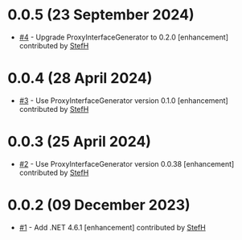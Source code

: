 # 0.0.5 (23 September 2024)
- [#4](https://github.com/StefH/IHttpClient/pull/4) - Upgrade ProxyInterfaceGenerator to 0.2.0 [enhancement] contributed by [StefH](https://github.com/StefH)

# 0.0.4 (28 April 2024)
- [#3](https://github.com/StefH/IHttpClient/pull/3) - Use ProxyInterfaceGenerator version 0.1.0 [enhancement] contributed by [StefH](https://github.com/StefH)

# 0.0.3 (25 April 2024)
- [#2](https://github.com/StefH/IHttpClient/pull/2) - Use ProxyInterfaceGenerator version 0.0.38 [enhancement] contributed by [StefH](https://github.com/StefH)

# 0.0.2 (09 December 2023)
- [#1](https://github.com/StefH/IHttpClient/pull/1) - Add .NET 4.6.1 [enhancement] contributed by [StefH](https://github.com/StefH)

